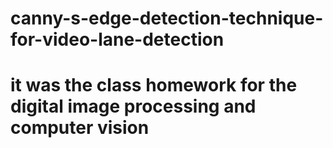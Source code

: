 # canny-s-edge-detection-technique-for-video-lane-detection
# it was the class homework for the digital image processing and computer vision
